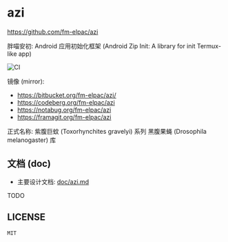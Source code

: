 # azi

<https://github.com/fm-elpac/azi>

胖喵安初: Android 应用初始化框架 (Android Zip Init: A library for init
Termux-like app)

![CI](https://github.com/fm-elpac/azi/actions/workflows/ci.yml/badge.svg)

镜像 (mirror):

- <https://bitbucket.org/fm-elpac/azi/>
- <https://codeberg.org/fm-elpac/azi>
- <https://notabug.org/fm-elpac/azi>
- <https://framagit.org/fm-elpac/azi>

正式名称: 紫腹巨蚊 (Toxorhynchites gravelyi) 系列 黑腹果蝇 (Drosophila
melanogaster) 库

## 文档 (doc)

- 主要设计文档: [doc/azi.md](doc/azi.md)

TODO

## LICENSE

`MIT`

